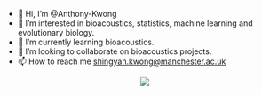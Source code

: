 - 👋 Hi, I’m @Anthony-Kwong
- 👀 I’m interested in bioacoustics, statistics, machine learning and evolutionary biology. 
- 🌱 I’m currently learning bioacoustics. 
- 💞️ I’m looking to collaborate on bioacoustics projects. 
- 📫 How to reach me shingyan.kwong@manchester.ac.uk

<p align="center">
  <a href="https://skillicons.dev">
    <img src="https://skillicons.dev/icons?i=cpp,r,github,py" />
  </a>
</p>

<!--- 
[![Anthony's GitHub stats](https://github-readme-stats.vercel.app/api?username=Anthony-Kwong)](https://github.com/Anthony-Kwong/github-readme-stats)

<!---
Anthony-Kwong/Anthony-Kwong is a ✨ special ✨ repository because its `README.md` (this file) appears on your GitHub profile.
You can click the Preview link to take a look at your changes.
--->
